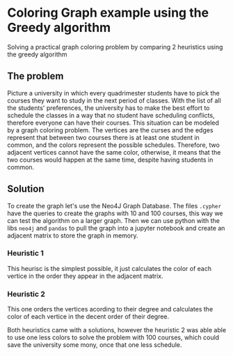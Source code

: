 # Coloring Graph example using the Greedy algorithm
Solving a practical graph coloring problem by comparing 2 heuristics using the greedy algorithm

## The problem
Picture a university in which every quadrimester students have to pick the courses they want to study in the next period of classes.
With the list of all the students' preferences, the university has to make the best effort to schedule the classes in a way that no student have scheduling conflicts, therefore everyone can have their courses. 
This situation can be modeled by a graph coloring problem. The vertices are the curses and the edges represent that between two courses there is at least one student in common, and the colors represent the possible schedules. Therefore, two adjacent vertices cannot have the same color, otherwise, it means that the two courses would happen at the same time, despite having students in common.


## Solution
To create the graph let's use the Neo4J Graph Database. The files `.cypher` have the queries to create the graphs with 10 and 100 courses, this way we can test the algorithm on a larger graph. 
Then we can use python with the libs `neo4j` and `pandas` to pull the graph into a jupyter notebook and create an adjacent matrix to store the graph in memory.

### Heuristic 1
This heurisc is the simplest possible, it just calculates the color of each vertice in the order they appear in the adjacent matrix.

### Heuristic 2
This one orders the vertices acording to their degree and calculates the color of each vertice in the decent order of their degree.

Both heuristics came with a solutions, however the heuristic 2 was able able to use one less colors to solve the problem with 100 courses, which could save the university some mony, once that one less schedule. 
